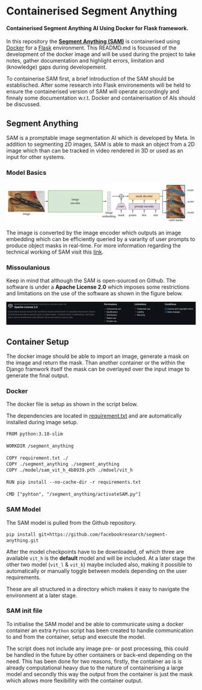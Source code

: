 # Containerised Segment Anything

#### Containerised Segment Anything AI Using Docker for Flask framework. <br>
In this repository the <a href="https://github.com/facebookresearch/segment-anything">**Segment Anything (SAM)**</a> is containerised using <a href="https://www.docker.com">Docker<a/> for a <a href="https://flask.palletsprojects.com/en/2.2.x/">Flask</a> environment. This READMD.md is focussed of the development of the docker image and will be used during the project to take notes, gather documentation and highlight errors, limitation and (knowledge) gaps during developement.

To containerise SAM first, a brief introduction of the SAM should be establisched. After some research into Flask environements will be held to ensure the containerised version of SAM will operate accordingly and finnaly some documentation w.r.t. Docker and containerisation of AIs should be discussed.  

## Segment Anything 
SAM is a promptable image segmentation AI which is developed by Meta. In addition to segmenting 2D images, SAM is able to mask an object from a 2D image which than can be tracked in video rendered in 3D or used as an input for other systems. <br>

### Model Basics 
![SAM Flow Chart](readmeFiles/model_diagram.png)

The image is converted by the image encoder which outputs an image embedding which can be efficiently queried by a vararity of user prompts to produce object masks in real-time. For more information regarding the technical working of SAM visit this <a href="chrome-extension://efaidnbmnnnibpcajpcglclefindmkaj/https://arxiv.org/pdf/2304.02643.pdf">link</a>.



### Missoulanious 
Keep in mind that although the SAM is open-sourced on Github. The software is under a **Apache License 2.0** which imposes some restrictions and limitations on the use of the software as shown in the figure below.

![Apache License 2.0](readmeFiles/appacheLiciense.png)

## Container Setup
The docker image should be able to import an image, generate a mask on the image and return the mask. 
Than another container or the within the Django framwork itself the mask can be overlayed over the input image to generate the final output.
### Docker 
The docker file is setup as shown in the script below. 

The dependencies are located in <a href="requirement.txt">requirement.txt</a> and are automatically installed during image setup.

```
FROM python:3.10-slim

WORKDIR /segment_anything 

COPY requirement.txt ./
COPY ./segment_anything ./segment_anything
COPY ./model/sam_vit_h_4b8939.pth ./mdoel/vit_h

RUN pip install --no-cache-dir -r requirements.txt

CMD ["pyhton", "/segment_anything/activateSAM.py"]
```

### SAM Model
The SAM model is pulled from the Github repository.

```
pip install git+https://github.com/facebookresearch/segment-anything.git
```

After the model checkpoints have to be downloaded, of which three are available `vit_h` is the **default** model and will be included. At a later stage the other two model (`vit_l` & `vit_b`) maybe included also, making it possible to automatically or manually toggle between models depending on the user requirements.

These are all structured in a directory which makes it easy to navigate the environment at a later stage. 

### SAM init file 
To initialise the SAM model and be able to communicate using a docker container an extra `Python` script has been created to handle communication to and from the container, setup and execute the model. <br>

The script does not include any image pre- or post processing, this could be handled in the future by other containers or back-end depending on the need. This has been done for two reasons, firstly, the container as is is already computational heavy due to the nature of containerising a large model and secondly this way the output from the container is just the mask which allows more flexibillity with the container output.





